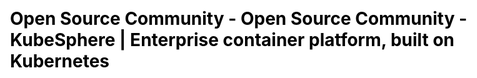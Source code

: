 ---
title: Open Source Community - Open Source Community - KubeSphere | Enterprise container platform, built on Kubernetes
description: KubeSphere is an open source container platform based on Kubernetes for enterprise app development and deployment, suppors installing anywhere from on-premise datacenter to any cloud to edge.
keywords: KubeSphere,DevOps,Istio,Service Mesh,Jenkins,
css: "scss/videos.scss"
minCss: css/jquery.modal.min.css
tip: ALL
---